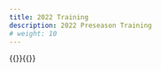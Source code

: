 ```yaml
---
title: 2022 Training
description: 2022 Preseason Training
# weight: 10
---
```



{{<children depth=4 description="">}}{{</children>}}